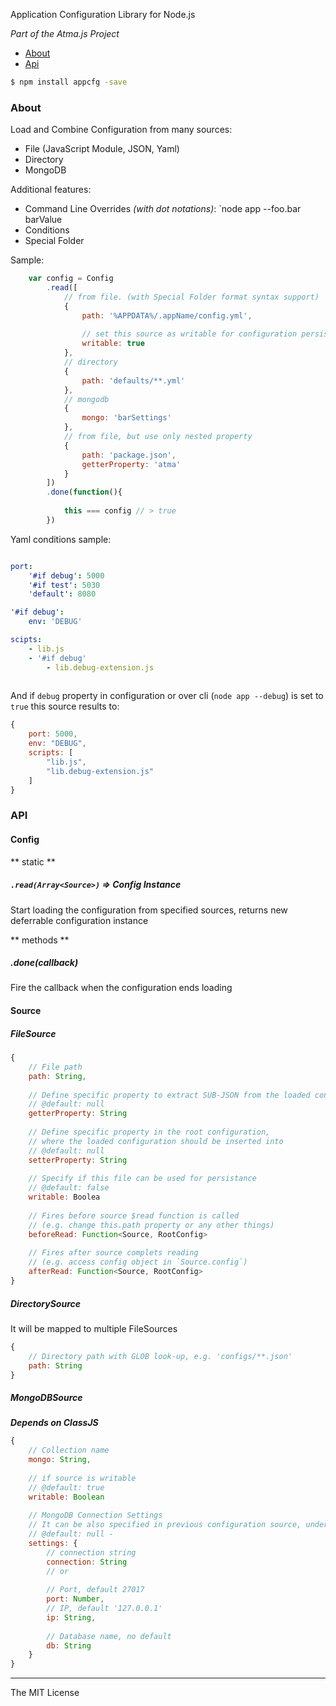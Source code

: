 

Application Configuration Library for Node.js

_Part of the Atma.js Project_

- [About](#about)
- [Api](#api)

```bash
$ npm install appcfg -save
```

### About

Load and Combine Configuration from many sources:

- File (JavaScript Module, JSON, Yaml)
- Directory
- MongoDB

Additional features:

- Command Line Overrides _(with dot notations)_: `node app --foo.bar barValue
- Conditions
- Special Folder


Sample:

```javascript
	var config = Config
		.read([
			// from file. (with Special Folder format syntax support)
			{
				path: '%APPDATA%/.appName/config.yml',
				
				// set this source as writable for configuration persistance
				writable: true
			},
			// directory
			{
				path: 'defaults/**.yml'
			},
			// mongodb
			{
				mongo: 'barSettings'
			},
			// from file, but use only nested property
			{
				path: 'package.json',
				getterProperty: 'atma'
			}
		])
		.done(function(){
			
			this === config // > true
		})
```

Yaml conditions sample:

```yml

port: 
	'#if debug': 5000
	'#if test': 5030
	'default': 8080

'#if debug':
	env: 'DEBUG'

scipts:
	- lib.js
	- '#if debug'
		- lib.debug-extension.js
	
```

And if `debug` property in configuration or over cli (`node app --debug`) is set to `true` this source results to:

```javascript
{
	port: 5000,
	env: "DEBUG",
	scripts: [
		"lib.js",
		"lib.debug-extension.js"
	]
}
```

### API

#### Config

** static **
##### `.read(Array<Source>)` => Config Instance
Start loading the configuration from specified sources, returns new deferrable configuration instance

** methods **

##### .done(callback)
Fire the callback when the configuration ends loading

#### Source
##### FileSource
```javascript
{
	// File path
	path: String,
	
	// Define specific property to extract SUB-JSON from the loaded configuration
	// @default: null
	getterProperty: String
	
	// Define specific property in the root configuration,
	// where the loaded configuration should be inserted into
	// @default: null
	setterProperty: String
	
	// Specify if this file can be used for persistance
	// @default: false
	writable: Boolea
	
	// Fires before source $read function is called
	// (e.g. change this.path property or any other things)
	beforeRead: Function<Source, RootConfig>
	
	// Fires after source complets reading
	// (e.g. access config object in `Source.config`)
	afterRead: Function<Source, RootConfig>
}
```

##### DirectorySource
It will be mapped to multiple FileSources
```javascript
{
	// Directory path with GLOB look-up, e.g. 'configs/**.json'
	path: String
}
```

##### MongoDBSource
_**Depends on ClassJS**_
```javascript
{
	// Collection name
	mongo: String,
	
	// if source is writable
	// @default: true
	writable: Boolean
	
	// MongoDB Connection Settings
	// It can be also specified in previous configuration source, under `mongodb` property
	// @default: null - 
	settings: {
		// connection string
		connection: String
		// or
		
		// Port, default 27017
		port: Number,
		// IP, default '127.0.0.1'
		ip: String,
		
		// Database name, no default
		db: String
	}
}
```



----
The MIT License
